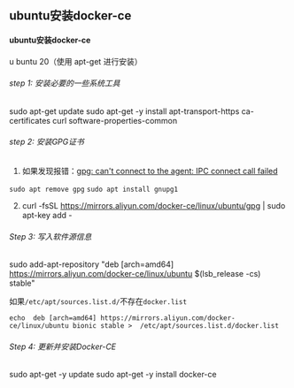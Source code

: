 ## ubuntu安装docker-ce

#### ubuntu安装docker-ce

u buntu 20（使用 apt-get 进行安装）
###### step 1: 安装必要的一些系统工具
sudo apt-get update
sudo apt-get -y install apt-transport-https ca-certificates curl software-properties-common

###### step 2: 安装GPG证书

1.  如果发现报错：[gpg: can't connect to the agent: IPC connect call failed](https://phpsolved.com/gpg-cant-connect-to-the-agent-ipc-connect-call-failed/)

   `sudo apt remove gpg`
   `sudo apt install gnupg1`

2. curl -fsSL https://mirrors.aliyun.com/docker-ce/linux/ubuntu/gpg | sudo apt-key add -

###### Step 3: 写入软件源信息
sudo add-apt-repository "deb [arch=amd64] https://mirrors.aliyun.com/docker-ce/linux/ubuntu $(lsb_release -cs) stable"

如果`/etc/apt/sources.list.d/`不存在`docker.list`

```
echo  deb [arch=amd64] https://mirrors.aliyun.com/docker-ce/linux/ubuntu bionic stable >  /etc/apt/sources.list.d/docker.list 
```

###### Step 4: 更新并安装Docker-CE
sudo apt-get -y update
sudo apt-get -y install docker-ce